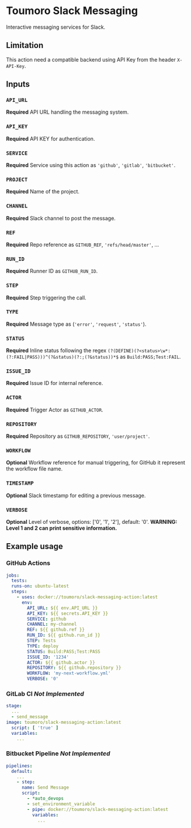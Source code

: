 # Toumoro Slack Messaging

Interactive messaging services for Slack.

## Limitation

This action need a compatible backend using API Key from the header `X-API-Key`.

## Inputs

### `API_URL`

**Required** API URL handling the messaging system.

### `API_KEY`

**Required** API KEY for authentication.

### `SERVICE`

**Required** Service using this action as `'github'`, `'gitlab'`, `'bitbucket'`.

### `PROJECT`

**Required** Name of the project.

### `CHANNEL`

**Required** Slack channel to post the message.

### `REF`

**Required** Repo reference as `GITHUB_REF`, `'refs/head/master'`, ...

### `RUN_ID`

**Required** Runner ID as `GITHUB_RUN_ID`.

### `STEP`

**Required** Step triggering the call.

### `TYPE`

**Required** Message type as (`'error'`, `'request'`, `'status'`).

### `STATUS`

**Required** Inline status following the regex `(?(DEFINE)(?<status>\w*:(?:FAIL|PASS)))^(?&status)(?:;(?&status))*$` as `Build:PASS;Test:FAIL`.

### `ISSUE_ID`

**Required** Issue ID for internal reference.

### `ACTOR`

**Required** Trigger Actor as `GITHUB_ACTOR`.

### `REPOSITORY`

**Required** Repository as `GITHUB_REPOSITORY`, `'user/project'`.

### `WORKFLOW`

**Optional** Workflow reference for manual triggering, for GitHub it represent the workflow file name.

### `TIMESTAMP`

**Optional** Slack timestamp for editing a previous message.

### `VERBOSE`

**Optional** Level of verbose, options: ['0', '1', '2'], default: '0'. **WARNING: Level 1 and 2 can print sensitive information.**

## Example usage

### GitHub Actions

```yml
jobs:
  tests:
  runs-on: ubuntu-latest
  steps:
    - uses: docker://toumoro/slack-messaging-action:latest
      env:
        API_URL: ${{ env.API_URL }}
        API_KEY: ${{ secrets.API_KEY }}
        SERVICE: github
        CHANNEL: my-channel
        REF: ${{ github.ref }}
        RUN_ID: ${{ github.run_id }}
        STEP: Tests
        TYPE: deploy
        STATUS: Build:PASS;Test:PASS
        ISSUE_ID: '1234'
        ACTOR: ${{ github.actor }}
        REPOSITORY: ${{ github.repository }}
        WORKFLOW: 'my-next-workflow.yml'
        VERBOSE: '0'
```

### GitLab CI _**Not Implemented**_

```yml
stage:
  ...
  - send_message
image: toumoro/slack-messaging-action:latest
  script: [ 'true' ]
  variables:
    ...
```

### Bitbucket Pipeline _**Not Implemented**_

```yaml
pipelines:
  default:
    ...
    - step:
      name: Send Message
      script:
        - *auto_devops
        - set_environment_variable
        - pipe: docker://toumoro/slack-messaging-action:latest
          variables:
            ...
```
